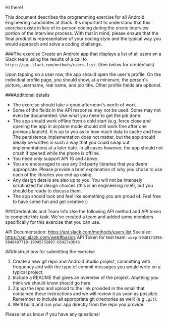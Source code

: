 Hi there!  

This document describes the programming exercise for all Android Engineering candidates at Slack. It's important to understand that this exercise exists in lieu of in-person coding during the onsite interview portion of the interview process. With that in mind, please ensure that the final product is representative of your coding style and the typical way you would approach and solve a coding challenge.

###The exercise
Create an Android app that displays a list of all users on a Slack team using the results of a call to `https://api.slack.com/methods/users.list`. (See below for credentials)

Upon tapping on a user row, the app should open the user's profile. On the individual profile page, you should show, at a minimum, the person's picture, username, real name, and job title. Other profile fields are optional.

###Additional details 
* The exercise should take a good afternoon's worth of work. 
* Some of the fields in the API response may not be used. Some may not even be documented. Use what you need to get the job done.
* The app should work offline from a cold start (e.g. force close and opening the app in airplane mode should still work fine after one previous launch). It is up to you as to how much data to cache and how. The persistence implementation does not matter, but the app should ideally be written in such a way that you could swap out implementations at a later date. In all cases however, the app should not crash if opened while the phone is offline.
* You need only support API 16 and above.
* You are encouraged to use any 3rd party libraries that you deem appropriate. Please provide a brief explanation of why you chose to use each of the libraries you end up using.
* Any design details are also up to you. You will not be intensely scrutinized for design choices (this is an engineering role!), but you should be ready to discuss them.
* The app should look and feel like something you are proud of. Feel free to have some fun and get creative :)  

###Credentials and Team Info 
Use the following API method and API token to complete this task. We've created a team and added some members specifically for this exercise that you can use.

API Documentation: https://api.slack.com/methods/users.list
See also: https://api.slack.com/web#basics
API Token for test team: `xoxp-5048173296-5048487710-19045732087-b5427e3b46`

###Instructions for submitting the exercise
1.  Create a new git repo and Android Studio project, committing with frequency and with the type of commit messages you would write on a typical project. 
2.  Include a README that gives an overview of the project. Anything you think we should know should go here.
3.  Zip up the repo and upload to the link provided in the email that contained these instructions and we will review it as soon as possible. Remember to include all appropriate git directories as well! (e.g `.git`).
4.  We'll build and run your app directly from the repo you provide.

Please let us know if you have any questions!

